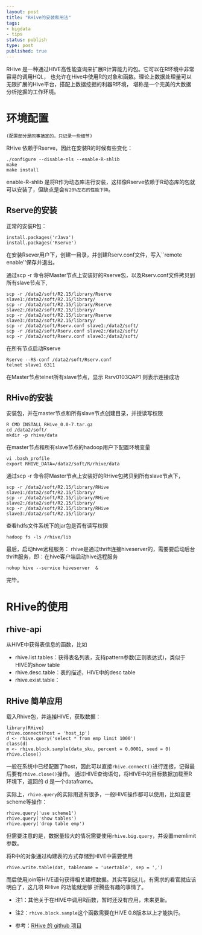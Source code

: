 ```yaml
--- 
layout: post
title: "RHive的安装和用法"
tags: 
- bigdata
- tips
status: publish
type: post
published: true
---
```


RHive 是一种通过HIVE高性能查询来扩展R计算能力的包。它可以在R环境中非常容易的调用HQL，
也允许在Hive中使用R的对象和函数。理论上数据处理量可以无限扩展的Hive平台，搭配上数据挖掘的利器R环境，
堪称是一个完美的大数据分析挖掘的工作环境。

# 环境配置

`(配置部分是同事搞定的，只记录一些细节)`

RHive 依赖于Rserve，因此在安装R的时候有些变化：

    ./configure --disable-nls --enable-R-shlib
    make
    make install

enable-R-shlib 是将R作为动态库进行安装，这样像Rserve依赖于R动态库的包就可以安装了，但缺点是会`有20%左右的性能下降`。


## Rserve的安装

正常的安装R包：

    install.packages('rJava')
    install.packages('Rserve')
    
在安装Rsever用户下，创建一目录，并创建Rserv.conf文件，写入``remote enable''保存并退出。

通过scp -r 命令将Master节点上安装好的Rserve包，以及Rserv.conf文件拷贝到所有slave节点下,

    scp -r /data2/soft/R2.15/library/Rserve slave1:/data2/soft/R2.15/library/
    scp -r /data2/soft/R2.15/library/Rserve slave2:/data2/soft/R2.15/library/
    scp -r /data2/soft/R2.15/library/Rserve slave3:/data2/soft/R2.15/library/
    scp -r /data2/soft/Rserv.conf slave1:/data2/soft/
    scp -r /data2/soft/Rserv.conf slave2:/data2/soft/
    scp -r /data2/soft/Rserv.conf slave3:/data2/soft/

在所有节点启动Rserve

    Rserve --RS-conf /data2/soft/Rserv.conf
    telnet slave1 6311

在Master节点telnet所有slave节点，显示 Rsrv0103QAP1 则表示连接成功


## RHive的安装

安装包，并在master节点和所有slave节点创建目录，并授读写权限

    R CMD INSTALL RHive_0.0-7.tar.gz
    cd /data2/soft/
    mkdir -p rhive/data

在master节点和所有slave节点的hadoop用户下配置环境变量

    vi .bash_profile
    export RHIVE_DATA=/data2/soft/R/rhive/data

通过scp -r 命令将Master节点上安装好的RHive包拷贝到所有slave节点下，

    scp -r /data2/soft/R2.15/library/RHive slave1:/data2/soft/R2.15/library/
    scp -r /data2/soft/R2.15/library/RHive slave2:/data2/soft/R2.15/library/
    scp -r /data2/soft/R2.15/library/RHive slave3:/data2/soft/R2.15/library/

查看hdfs文件系统下的jar包是否有读写权限

    hadoop fs -ls /rhive/lib

最后，启动hive远程服务：
rhive是通过thrift连接hiveserver的，需要要启动后台thrift服务，即：在hive客户端启动hive远程服务

    nohup hive --service hiveserver  &

完毕。

# RHive的使用

## rhive-api

从HIVE中获得表信息的函数，比如

* rhive.list.tables：获得表名列表，支持pattern参数(正则表达式)，类似于HIVE的show table 
* rhive.desc.table：表的描述，HIVE中的desc table
* rhive.exist.table：

## RHive 简单应用

载入Rhive包，并连接HIVE，获取数据：

    library(RHive)
    rhive.connect(host = 'host_ip')
    d <- rhive.query('select * from emp limit 1000')
    class(d)
    m <- rhive.block.sample(data_sku, percent = 0.0001, seed = 0)
    rhive.close()

一般在系统中已经配置了host，因此可以直接`rhive.connect()`进行连接，记得最后要有`rhive.close()`操作。
通过HIVE查询语句，将HIVE中的目标数据加载至R环境下，返回的 d 是一个dataframe。

实际上，`rhive.query`的实际用途有很多，一般HIVE操作都可以使用，比如变更scheme等操作：

    rhive.query('use scheme1')
    rhive.query('show tables')
    rhive.query('drop table emp')
    
但需要注意的是，数据量较大的情况需要使用`rhive.big.query`，并设置memlimit参数。

将R中的对象通过构建表的方式存储到HIVE中需要使用

    rhive.write.table(dat, tablename = 'usertable', sep = ',')
   
而后使用join等HIVE语句获得相关建模数据。其实写到这儿，有需求的看官就应该明白了，这几项 RHive 的功能就足够
折腾些有趣的事情了。

- 注1：其他关于在HIVE中调用R函数，暂时还没有应用，未来更新。
- 注2：`rhive.block.sample`这个函数需要在HIVE 0.8版本以上才能执行。

- 参考：[RHive 的 github 项目](https://github.com/nexr/RHive/)
  